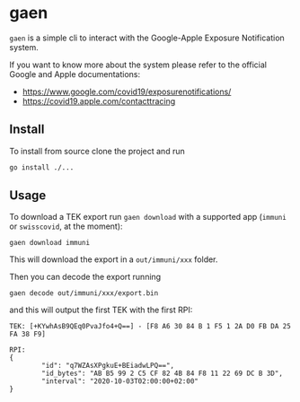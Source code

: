 # gaen

`gaen` is a simple cli to interact with the Google-Apple Exposure Notification system.

If you want to know more about the system please refer to the official Google and Apple documentations:
- https://www.google.com/covid19/exposurenotifications/
- https://covid19.apple.com/contacttracing


## Install

To install from source clone the project and run

```bash
go install ./...
```

## Usage

To download a TEK export run `gaen download` with a supported app (`immuni` or `swisscovid`, at the moment):

```
gaen download immuni
```

This will download the export in a `out/immuni/xxx` folder.

Then you can decode the export running

```
gaen decode out/immuni/xxx/export.bin
```

and this will output the first TEK with the first RPI:

```
TEK: [+KYwhAsB9QEq0PvaJfo4+Q==] - [F8 A6 30 84 B 1 F5 1 2A D0 FB DA 25 FA 38 F9]

RPI:
{
        "id": "q7WZAsXPgkuE+BEiadwLPQ==",
        "id_bytes": "AB B5 99 2 C5 CF 82 4B 84 F8 11 22 69 DC B 3D",
        "interval": "2020-10-03T02:00:00+02:00"
}
```
